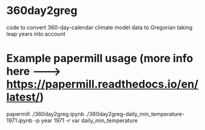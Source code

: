 # 360day2greg
code to convert 360-day-calendar climate model data to Gregorian taking leap years into account

# Example papermill usage (more info here ---> https://papermill.readthedocs.io/en/latest/)
papermill ./360day2greg.ipynb ./360day2greg-daily_min_temperature-1971.ipynb -p year 1971 -r var daily_min_temperature
